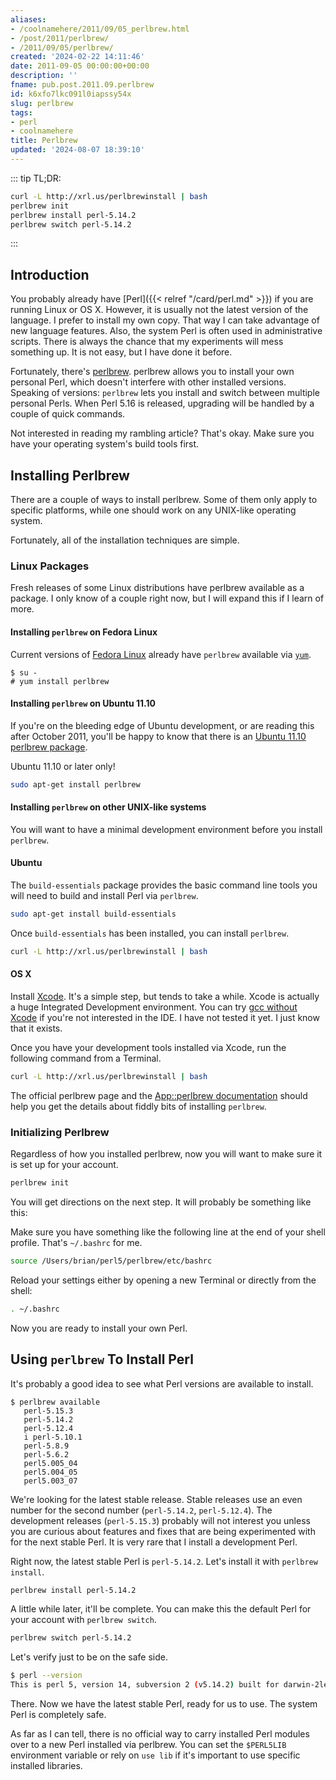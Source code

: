```yaml
---
aliases:
- /coolnamehere/2011/09/05_perlbrew.html
- /post/2011/perlbrew/
- /2011/09/05/perlbrew/
created: '2024-02-22 14:11:46'
date: 2011-09-05 00:00:00+00:00
description: ''
fname: pub.post.2011.09.perlbrew
id: k6xfo7lkc091l0iapssy54x
slug: perlbrew
tags:
- perl
- coolnamehere
title: Perlbrew
updated: '2024-08-07 18:39:10'
---
```


::: tip TL;DR:

```bash
curl -L http://xrl.us/perlbrewinstall | bash
perlbrew init
perlbrew install perl-5.14.2
perlbrew switch perl-5.14.2
```

:::

## Introduction

You probably already have [Perl]({{< relref "/card/perl.md" >}}) if you are running Linux or OS X. However, it is usually not the latest version of the language. I prefer to install my own copy. That way I can take advantage of new language  features. Also, the system Perl is often used in administrative scripts. There is always the chance that my experiments will mess something up. It is not easy, but I have done it before.

Fortunately, there's [perlbrew](https://perlbrew.pl/). perlbrew allows you to install your own personal Perl, which doesn't interfere with other installed versions. Speaking of versions: `perlbrew` lets you install and switch between multiple personal Perls. When Perl 5.16 is released, upgrading will be handled by a couple of quick commands.

Not interested in reading my rambling article? That's okay. Make sure you have your operating system's build tools first.

## Installing Perlbrew

There are a couple of ways to install perlbrew. Some of them only
apply to specific platforms, while one should work on any UNIX-like
operating system.

Fortunately, all of the installation techniques are simple.

### Linux Packages

Fresh releases of some Linux distributions have perlbrew available as a package. I only know of a couple right now, but I will expand this if I learn of more.

#### Installing `perlbrew` on Fedora Linux

Current versions of [Fedora Linux](http://fedoraproject.org) already have `perlbrew` available via [`yum`](http://fedoraproject.org/wiki/Yum).

```console
$ su -
# yum install perlbrew
```

#### Installing `perlbrew` on Ubuntu 11.10

If you're on the bleeding edge of Ubuntu development, or are reading  this after October 2011, you'll be happy to know that there is an [Ubuntu 11.10 perlbrew package](https://launchpad.net/ubuntu/oneiric/+package/perlbrew).

Ubuntu 11.10 or later only!

```bash
sudo apt-get install perlbrew
```

#### Installing `perlbrew` on other UNIX-like systems

You will want to have a minimal development environment before you install `perlbrew`.

#### Ubuntu

The `build-essentials` package provides the basic command line tools you will need to build and install Perl via `perlbrew`.

```bash
sudo apt-get install build-essentials
```

Once `build-essentials` has been installed, you can install `perlbrew`.

```bash
curl -L http://xrl.us/perlbrewinstall | bash
```

#### OS X

Install [Xcode](https://developer.apple.com/xcode/). It's a simple step, but tends to take a while. Xcode is actually a huge Integrated Development environment. You can try [gcc without Xcode](https://github.com/sorin-ionescu/gcc-without-xcode) if you're not interested in the IDE. I have not tested it yet. I just know that it exists.

Once you have your development tools installed via Xcode, run the following command from a Terminal.

```bash
curl -L http://xrl.us/perlbrewinstall | bash
```

The official perlbrew page and the [App::perlbrew documentation](https://metacpan.org/module/App::perlbrew) should help you get the details about fiddly bits of installing `perlbrew`.

### Initializing Perlbrew

Regardless of how you installed perlbrew, now you will want to make sure it is set up for your account.

```bash
perlbrew init
```

You will get directions on the next step. It will probably be something like this:

Make sure you have something like the following line at the end of your  shell profile. That's `~/.bashrc` for me.

``` bash
source /Users/brian/perl5/perlbrew/etc/bashrc
```

Reload your settings either by opening a new Terminal or directly from
the shell:

```bash
. ~/.bashrc
```

Now you are ready to install your own Perl.

## Using `perlbrew` To Install Perl

It's probably a good idea to see what Perl versions are available to  install.

```console
$ perlbrew available
   perl-5.15.3
   perl-5.14.2
   perl-5.12.4
   i perl-5.10.1
   perl-5.8.9
   perl-5.6.2
   perl5.005_04
   perl5.004_05
   perl5.003_07
```

We're looking for the latest stable release. Stable releases use an even number for the second number (`perl-5.14.2`, `perl-5.12.4`). The development releases (`perl-5.15.3`) probably will not interest you unless you are curious about features and fixes that are being experimented with for the next stable Perl. It is very rare that I install a development Perl.

Right now, the latest stable Perl is `perl-5.14.2`. Let's install it with `perlbrew install`.

```bash
perlbrew install perl-5.14.2
```

A little while later, it'll be complete. You can make this the default Perl for your account with `perlbrew switch`.

```bash
perlbrew switch perl-5.14.2
```

Let's verify just to be on the safe side.

```bash
$ perl --version
This is perl 5, version 14, subversion 2 (v5.14.2) built for darwin-2level
```

There. Now we have the latest stable Perl, ready for us to use. The system Perl is completely safe.

As far as I can tell, there is no official way to carry installed Perl modules over to a new Perl installed via perlbrew. You can set the `$PERL5LIB` environment variable or rely on `use lib` if it's important to use specific installed libraries.